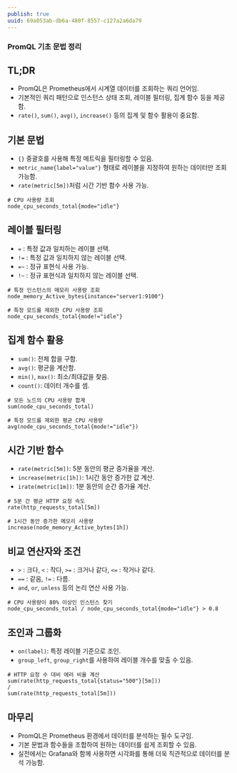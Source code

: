 ```yaml
---
publish: true
uuid: 69a053ab-db6a-480f-8557-c127a2a6da79
---
```


### PromQL 기초 문법 정리

## TL;DR

- PromQL은 Prometheus에서 시계열 데이터를 조회하는 쿼리 언어임.
- 기본적인 쿼리 패턴으로 인스턴스 상태 조회, 레이블 필터링, 집계 함수 등을 제공함.
- `rate()`, `sum()`, `avg()`, `increase()` 등의 집계 및 함수 활용이 중요함.

## 기본 문법

- `{}` 중괄호를 사용해 특정 메트릭을 필터링할 수 있음.
- `metric_name{label="value"}` 형태로 레이블을 지정하여 원하는 데이터만 조회 가능함.
- `rate(metric[5m])`처럼 시간 기반 함수 사용 가능.

```promql
# CPU 사용량 조회
node_cpu_seconds_total{mode="idle"}
```

## 레이블 필터링

- `=` : 특정 값과 일치하는 레이블 선택.
- `!=` : 특정 값과 일치하지 않는 레이블 선택.
- `=~` : 정규 표현식 사용 가능.
- `!~` : 정규 표현식과 일치하지 않는 레이블 선택.

```promql
# 특정 인스턴스의 메모리 사용량 조회
node_memory_Active_bytes{instance="server1:9100"}

# 특정 모드를 제외한 CPU 사용량 조회
node_cpu_seconds_total{mode!="idle"}
```

## 집계 함수 활용

- `sum()`: 전체 합을 구함.
- `avg()`: 평균을 계산함.
- `min()`, `max()`: 최소/최대값을 찾음.
- `count()`: 데이터 개수를 셈.

```promql
# 모든 노드의 CPU 사용량 합계
sum(node_cpu_seconds_total)

# 특정 모드를 제외한 평균 CPU 사용량
avg(node_cpu_seconds_total{mode!="idle"})
```

## 시간 기반 함수

- `rate(metric[5m])`: 5분 동안의 평균 증가율을 계산.
- `increase(metric[1h])`: 1시간 동안 증가한 값 계산.
- `irate(metric[1m])`: 1분 동안의 순간 증가율 계산.

```promql
# 5분 간 평균 HTTP 요청 속도
rate(http_requests_total[5m])

# 1시간 동안 증가한 메모리 사용량
increase(node_memory_Active_bytes[1h])
```

## 비교 연산자와 조건

- `>` : 크다, `<` : 작다, `>=` : 크거나 같다, `<=` : 작거나 같다.
- `==` : 같음, `!=` : 다름.
- `and`, `or`, `unless` 등의 논리 연산 사용 가능.

```promql
# CPU 사용량이 80% 이상인 인스턴스 찾기
node_cpu_seconds_total / node_cpu_seconds_total{mode="idle"} > 0.8
```

## 조인과 그룹화

- `on(label)`: 특정 레이블 기준으로 조인.
- `group_left`, `group_right`를 사용하여 레이블 개수를 맞출 수 있음.

```promql
# HTTP 요청 수 대비 에러 비율 계산
sum(rate(http_requests_total{status="500"}[5m]))
/
sum(rate(http_requests_total[5m]))
```

## 마무리

- PromQL은 Prometheus 환경에서 데이터를 분석하는 필수 도구임.
- 기본 문법과 함수들을 조합하여 원하는 데이터를 쉽게 조회할 수 있음.
- 실전에서는 Grafana와 함께 사용하면 시각화를 통해 더욱 직관적으로 데이터를 분석 가능함.